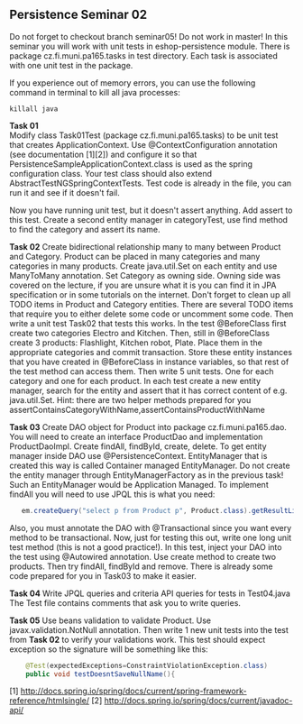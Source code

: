 ## Persistence Seminar 02
Do not forget to checkout branch seminar05! Do not work in master! In this seminar you will work with unit tests in eshop-persistence module. There is package cz.fi.muni.pa165.tasks in test directory. Each task is associated with one unit test in the package.

If you experience out of memory errors, you can use the following command in terminal to kill all java processes:
```
killall java
```

**Task 01**  
Modify class Task01Test (package cz.fi.muni.pa165.tasks) to be unit test that creates ApplicationContext. Use @ContextConfiguration annotation (see documentation [1][2]) and configure it so that PersistenceSampleApplicationContext.class is used as the spring configuration class. Your test class should also extend AbstractTestNGSpringContextTests. Test code is already in the file, you can run it and see if it doesn't fail.

Now you have running unit test, but it doesn't assert anything. Add assert to this test. Create a second entity manager in categoryTest, use find method to find the category and assert its name.

**Task 02**
Create bidirectional relationship many to many between Product and Category. Product can be placed in many categories and many categories in many products. Create java.util.Set on each entity and use ManyToMany annotation. Set Category as owning side. Owning side was covered on the lecture, if you are unsure what it is you can find it in JPA specification or in some tutorials on the internet. Don't forget to clean up all TODO items in Product and Category entities. There are several TODO items that require you to either delete some code or uncomment some code.
Then write a unit test Task02 that tests this works. In the test @BeforeClass first create two categories Electro and Kitchen. Then, still in @BeforeClass create 3 products: Flashlight, Kitchen robot, Plate. Place them in the appropriate categories and commit transaction. Store these entity instances that you have created in @BeforeClass in instance variables, so that rest of the test method can access them. Then write 5 unit tests. One for each category and one for each product. In each test create a new entity manager, search for the entity and assert that it has correct content of e.g. java.util.Set. Hint: there are two helper methods prepared for you assertContainsCategoryWithName,assertContainsProductWithName

**Task 03**
Create DAO object for Product into package cz.fi.muni.pa165.dao. You will need to create an interface ProductDao and implementation ProductDaoImpl. Create findAll, findById, create, delete. To get entity manager inside DAO use @PersistenceContext. EntityManager that is created this way is called Container managed EntityManager. Do not create the entity manager through EntityManagerFactory as in the previous task! Such an EntityManager would be Application Managed.
To implement findAll you will need to use JPQL this is what you need:
```java
   em.createQuery("select p from Product p", Product.class).getResultList();
```
Also, you must annotate the DAO with @Transactional since you want every method to be transactional.
Now, just for testing this out, write one long unit test method (this is not a good practice!). In this test, inject your DAO into the test using @Autowired annotation. Use create method to create two products. Then try findAll, findById and remove. There is already some code prepared for you in Task03 to make it easier.

**Task 04** 
Write JPQL queries and criteria API queries for tests in Test04.java The Test file  contains comments that ask you to write queries.

**Task 05**
Use beans validation to validate Product. Use javax.validation.NotNull annotation. Then write 1 new unit tests into the test from **Task 02** to verify your validations work. This test should expect exception so the signature will be something like this:
```java
	@Test(expectedExceptions=ConstraintViolationException.class)
	public void testDoesntSaveNullName(){
``` 

[1] http://docs.spring.io/spring/docs/current/spring-framework-reference/htmlsingle/
[2] http://docs.spring.io/spring/docs/current/javadoc-api/
